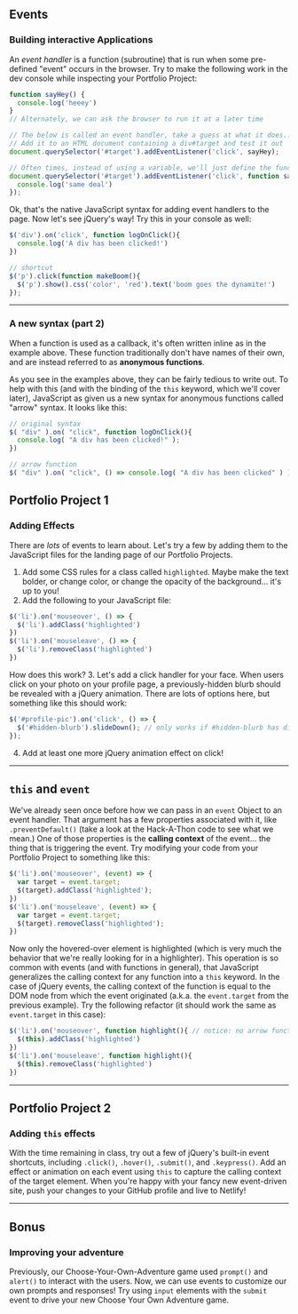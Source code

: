 ## Events
### Building interactive Applications

An _event handler_ is a function (subroutine) that is run when some pre-defined "event" occurs in the browser. Try to make the following work in the dev console while inspecting your Portfolio Project:

```javascript
function sayHey() {
  console.log('heeey')
}
// Alternately, we can ask the browser to run it at a later time

// The below is called an event handler, take a guess at what it does...
// Add it to an HTML document containing a div#target and test it out
document.querySelector('#target').addEventListener('click', sayHey);

// Often times, instead of using a variable, we'll just define the function inline
document.querySelector('#target').addEventListener('click', function saySameDeal() {
  console.log('same deal')
});
```

Ok, that's the native JavaScript syntax for adding event handlers to the page. Now let's see jQuery's way! Try this in your console as well:

```javascript
$('div').on('click', function logOnClick(){
  console.log('A div has been clicked!')
})

// shortcut
$('p').click(function makeBoom(){
  $('p').show().css('color', 'red').text('boom goes the dynamite!')
});
```

---

### A new syntax (part 2)

When a function is used as a callback, it's often written inline as in the example above. These function traditionally don't have names of their own, and are instead referred to as __anonymous functions__.

As you see in the examples above, they can be fairly tedious to write out. To help with this (and with the binding of the `this` keyword, which we'll cover later), JavaScript as given us a new syntax for anonymous functions called "arrow" syntax. It looks like this:

```javascript
// original syntax
$( "div" ).on( "click", function logOnClick(){
  console.log( "A div has been clicked!" );
})

// arrow function
$( "div" ).on( "click", () => console.log( "A div has been clicked" ) );
```



## Portfolio Project 1
### Adding Effects

There are _lots_ of events to learn about. Let's try a few by adding them to the JavaScript files for the landing page of our Portfolio Projects.

1. Add some CSS rules for a class called `highlighted`. Maybe make the text bolder, or change color, or change the opacity of the background... it's up to you!
2. Add the following to your JavaScript file:

```javascript
$('li').on('mouseover', () => {
  $('li').addClass('highlighted')
})
$('li').on('mouseleave', () => {
  $('li').removeClass('highlighted')
})
```

How does this work?
3. Let's add a click handler for your face. When users click on your photo on your profile page, a previously-hidden blurb should be revealed with a jQuery animation. There are lots of options here, but something like this should work:

```javascript
$('#profile-pic').on('click', () => {
  $('#hidden-blurb').slideDown(); // only works if #hidden-blurb has display:none; in its CSS
});
```
4. Add at least one more jQuery animation effect on click!

---

## `this` and `event`

We've already seen once before how we can pass in an `event` Object to an event handler. That argument has a few properties associated with it, like `.preventDefault()` (take a look at the Hack-A-Thon code to see what we mean.) One of those properties is the __calling context__ of the event... the thing that is triggering the event. Try modifying your code from your Portfolio Project to something like this:

```javascript
$('li').on('mouseover', (event) => {
  var target = event.target;
  $(target).addClass('highlighted');
})
$('li').on('mouseleave', (event) => {
  var target = event.target;
  $(target).removeClass('highlighted');
})
```
Now only the hovered-over element is highlighted (which is very much the behavior that we're really looking for in a highlighter). This operation is so common with events (and with functions in general), that JavaScript generalizes the calling context for any function into a `this` keyword. In the case of jQuery events, the calling context of the function is equal to the DOM node from which the event originated (a.k.a. the `event.target` from the previous example). Try the following refactor (it should work the same as `event.target` in this case):

```javascript
$('li').on('mouseover', function highlight(){ // notice: no arrow function!
  $(this).addClass('highlighted')
})
$('li').on('mouseleave', function highlight(){
  $(this).removeClass('highlighted')
})
```
---

## Portfolio Project 2
### Adding `this` effects

With the time remaining in class, try out a few of jQuery's built-in event shortcuts, including `.click()`, `.hover()`, `.submit()`, and `.keypress()`. Add an effect or animation on each event using `this` to capture the calling context of the target element. When you're happy with your fancy new event-driven site, push your changes to your GitHub profile and live to Netlify!

---

## Bonus
### Improving your adventure

Previously, our Choose-Your-Own-Adventure game used `prompt()` and `alert()` to interact with the users. Now, we can use events to customize our own prompts and responses! Try using `input` elements with the `submit` event to drive your new Choose Your Own Adventure game.
